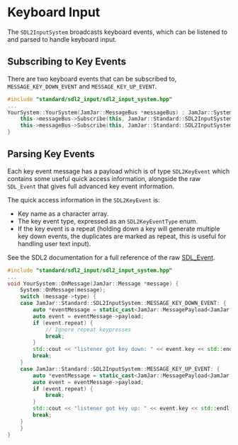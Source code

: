 # Keyboard Input

The `SDL2InputSystem` broadcasts keyboard events, which can be listened to and parsed to handle keyboard input.

## Subscribing to Key Events

There are two keyboard events that can be subscribed to, `MESSAGE_KEY_DOWN_EVENT` and `MESSAGE_KEY_UP_EVENT`.

```c++
#include "standard/sdl2_input/sdl2_input_system.hpp"
...
YourSystem::YourSystem(JamJar::MessageBus *messageBus) : JamJar::System(messageBus) {
    this->messageBus->Subscribe(this, JamJar::Standard::SDL2InputSystem::MESSAGE_KEY_DOWN_EVENT);
    this->messageBus->Subscribe(this, JamJar::Standard::SDL2InputSystem::MESSAGE_KEY_UP_EVENT);
}
```

## Parsing Key Events

Each key event message has a payload which is of type `SDL2KeyEvent` which contains some useful quick access
information, alongside the raw `SDL_Event` that gives full advanced key event information.

The quick access information in the `SDL2KeyEvent` is:

- Key name as a character array.
- The key event type, expressed as an `SDL2KeyEventType` enum.
- If the key event is a repeat (holding down a key will generate multiple key down events, the duplicates are marked as
repeat, this is useful for handling user text input).

See the SDL2 documentation for a full reference of the raw [SDL_Event](https://wiki.libsdl.org/SDL_Event).

```c++
#include "standard/sdl2_input/sdl2_input_system.hpp"
...
void YourSystem::OnMessage(JamJar::Message *message) {
    System::OnMessage(message);
    switch (message->type) {
    case JamJar::Standard::SDL2InputSystem::MESSAGE_KEY_DOWN_EVENT: {
        auto *eventMessage = static_cast<JamJar::MessagePayload<JamJar::Standard::SDL2KeyEvent> *>(message);
        auto event = eventMessage->payload;
        if (event.repeat) {
            // Ignore repeat keypresses
            break;
        }
        std::cout << "listener got key down: " << event.key << std::endl;
        break;
    }
    case JamJar::Standard::SDL2InputSystem::MESSAGE_KEY_UP_EVENT: {
        auto *eventMessage = static_cast<JamJar::MessagePayload<JamJar::Standard::SDL2KeyEvent> *>(message);
        auto event = eventMessage->payload;
        if (event.repeat) {
            break;
        }
        std::cout << "listener got key up: " << event.key << std::endl;
        break;
    }
    }
}
```

